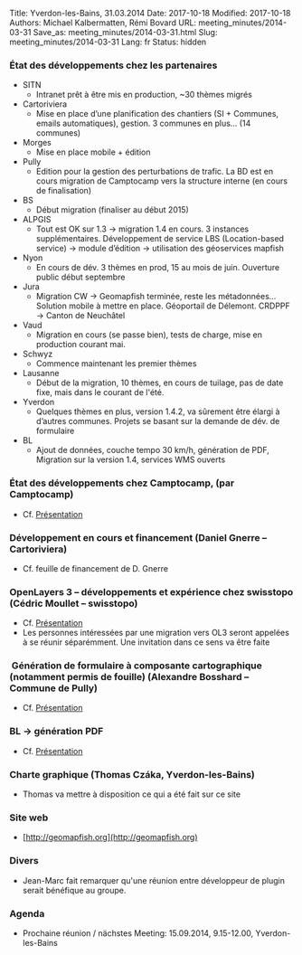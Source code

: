 Title: Yverdon-les-Bains, 31.03.2014
Date: 2017-10-18
Modified: 2017-10-18
Authors: Michael Kalbermatten, Rémi Bovard
URL: meeting_minutes/2014-03-31
Save_as: meeting_minutes/2014-03-31.html
Slug: meeting_minutes/2014-03-31
Lang: fr
Status: hidden

### État des développements chez les partenaires

* SITN
    * Intranet prêt à être mis en production, ~30 thèmes migrés
* Cartoriviera
    * Mise en place d’une planification des chantiers (SI + Communes, emails automatiques), gestion. 3 communes en plus… (14 communes)
* Morges
    * Mise en place mobile + édition
* Pully
    * Edition pour la gestion des perturbations de trafic. La BD est en cours migration de Camptocamp vers la structure interne (en cours de finalisation)
* BS
    * Début migration (finaliser au début 2015)
* ALPGIS
    * Tout est OK sur 1.3 -> migration 1.4 en cours. 3 instances supplémentaires. Développement de service LBS (Location-based service) -> module d’édition -> utilisation des géoservices mapfish
* Nyon
    * En cours de dév. 3 thèmes en prod, 15 au mois de juin. Ouverture public début septembre
* Jura
    * Migration CW -> Geomapfish terminée, reste les métadonnées… Solution mobile à mettre en place. Géoportail de Délemont. CRDPPF -> Canton de Neuchâtel
* Vaud
    * Migration en cours (se passe bien), tests de charge, mise en production courant mai.
* Schwyz
    * Commence maintenant les premier thèmes
* Lausanne
    * Début de la migration, 10 thèmes, en cours de tuilage, pas de date fixe, mais dans le courant de l'été.
* Yverdon
    * Quelques thèmes en plus, version 1.4.2, va sûrement être élargi à d’autres communes. Projets se basant sur la demande de dév. de formulaire
* BL
    * Ajout de données, couche tempo 30 km/h, génération de PDF, Migration sur la version 1.4, services WMS ouverts

### État des développements chez Camptocamp, (par Camptocamp)

* Cf. [Présentation](https://drive.google.com/file/d/0B2k63aoZqSdVaU84YUlwUjZnYjg/edit?usp=sharing)

### Développement en cours et financement (Daniel Gnerre – Cartoriviera)

* Cf. feuille de financement de D. Gnerre

### OpenLayers 3 – développements et expérience chez swisstopo (Cédric Moullet – swisstopo)

* Cf. [Présentation](https://drive.google.com/file/d/0B2k63aoZqSdVQnNFVEtBRndBRFU/edit?usp=sharing)
* Les personnes intéressées par une migration vers OL3 seront appelées à se réunir séparémment. Une invitation dans ce sens va être faite

###  Génération de formulaire à composante cartographique (notamment permis de fouille) (Alexandre Bosshard – Commune de Pully)

* Cf. [Présentation](https://drive.google.com/file/d/0B2k63aoZqSdVMmpQSmRyWkJla2M/edit?usp=sharing)

### BL -> génération PDF

* Cf. [Présentation](https://drive.google.com/file/d/0B2k63aoZqSdVWGhfZkgzWEcySm8/edit?usp=sharing)

### Charte graphique (Thomas Czáka, Yverdon-les-Bains)

* Thomas va mettre à disposition ce qui a été fait sur ce site

### Site web

* [http://geomapfish.org](http://geomapfish.org)

### Divers

* Jean-Marc fait remarquer qu'une réunion entre développeur de plugin serait bénéfique au groupe.

### Agenda

* Prochaine réunion / nächstes Meeting: 15.09.2014, 9.15-12.00, Yverdon-les-Bains
